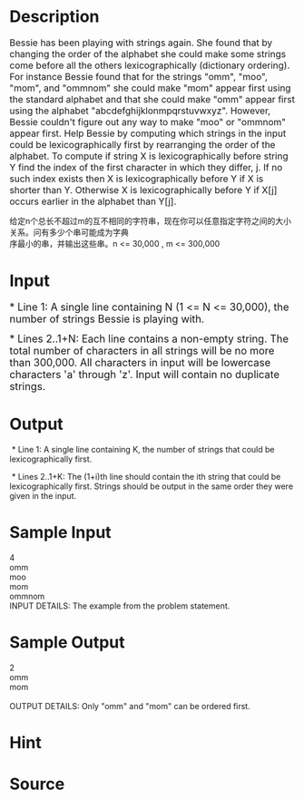 
# Description

<div class="content"><p><span style="font-size: medium">Bessie has been playing with strings again. She found that by changing the order of the alphabet she could make some strings come before all the others lexicographically (dictionary ordering). For instance Bessie found that for the strings &#34;omm&#34;, &#34;moo&#34;, &#34;mom&#34;, and &#34;ommnom&#34; she could make &#34;mom&#34; appear first using the standard alphabet and that she could make &#34;omm&#34; appear first using the alphabet &#34;abcdefghijklonmpqrstuvwxyz&#34;. However, Bessie couldn&#39;t figure out any way to make &#34;moo&#34; or &#34;ommnom&#34; appear first. Help Bessie by computing which strings in the input could be lexicographically first by rearranging the order of the alphabet. To compute if string X is lexicographically before string Y find the index of the first character in which they differ, j. If no such index exists then X is lexicographically before Y if X is shorter than Y. Otherwise X is lexicographically before Y if X[j] occurs earlier in the alphabet than Y[j]. </span></p>
<div>给定n个总长不超过m的互不相同的字符串，现在你可以任意指定字符之间的大小关系。问有多少个串可能成为字典</div>
<div>序最小的串，并输出这些串。n &lt;= 30,000 , m &lt;= 300,000</div></div>

# Input

<div class="content"><p><font size="4">* Line 1: A single line containing N (1 &lt;= N &lt;= 30,000), the number of strings Bessie is playing with. </font></p>
<p><font size="4">* Lines 2..1+N: Each line contains a non-empty string. The total number of characters in all strings will be no more than 300,000. All characters in input will be lowercase characters &#39;a&#39; through &#39;z&#39;. Input will contain no duplicate strings.</font></p></div>

# Output

<div class="content"><p> * Line 1: A single line containing K, the number of strings that could be lexicographically first.</p>
<p> * Lines 2..1+K: The (1+i)th line should contain the ith string that could be lexicographically first. Strings should be output in the same order they were given in the input. </p></div>

# Sample Input

<div class="content"><span class="sampledata"> 4<br/>
omm <br/>
moo <br/>
mom <br/>
ommnom <br/>
INPUT DETAILS: The example from the problem statement. <br/>
</span></div>

# Sample Output

<div class="content"><span class="sampledata"> 2<br/>
omm <br/>
mom <br/>
<br/>
OUTPUT DETAILS: Only &#34;omm&#34; and &#34;mom&#34; can be ordered first.<br/>
</span></div>

# Hint

<div class="content"><p></p></div>

# Source

<div class="content"><p><a href="problemset.php?search="></a></p></div>

